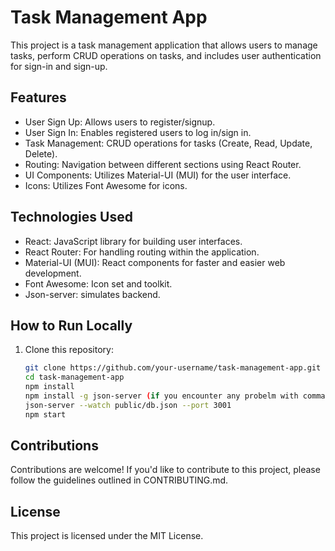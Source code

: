 # Task Management App

This project is a task management application that allows users to manage tasks, perform CRUD operations on tasks, and includes user authentication for sign-in and sign-up.

## Features

- User Sign Up: Allows users to register/signup.
- User Sign In: Enables registered users to log in/sign in.
- Task Management: CRUD operations for tasks (Create, Read, Update, Delete).
- Routing: Navigation between different sections using React Router.
- UI Components: Utilizes Material-UI (MUI) for the user interface.
- Icons: Utilizes Font Awesome for icons.

## Technologies Used

- React: JavaScript library for building user interfaces.
- React Router: For handling routing within the application.
- Material-UI (MUI): React components for faster and easier web development.
- Font Awesome: Icon set and toolkit.
- Json-server: simulates backend.

## How to Run Locally

1. Clone this repository:
   ```bash
   git clone https://github.com/your-username/task-management-app.git
   cd task-management-app
   npm install
   npm install -g json-server (if you encounter any probelm with command run it in cmd as admin)
   json-server --watch public/db.json --port 3001
   npm start

## Contributions
Contributions are welcome! If you'd like to contribute to this project, please follow the guidelines outlined in CONTRIBUTING.md.

## License
This project is licensed under the MIT License.
